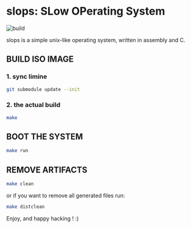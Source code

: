 # slops: SLow OPerating System
![build](https://img.shields.io/github/workflow/status/Slops64/slops/Makefile%20CI?style=flat-square)

slops is a simple unix-like operating system, written in assembly and C.

## BUILD ISO IMAGE

### 1. sync limine

```bash
git submodule update --init
```

### 2. the actual build

```bash
make
```

## BOOT THE SYSTEM

```bash
make run
```

## REMOVE ARTIFACTS

```bash
make clean
```

or if you want to remove all generated files run:

```bash
make distclean
```

Enjoy, and happy hacking ! :)
